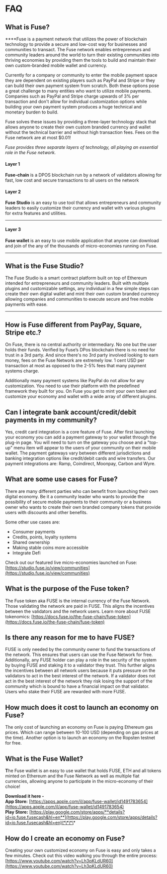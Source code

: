 # FAQ

## What is Fuse?

  
****Fuse is a payment network that utilizes the power of blockchain technology to provide a secure and low-cost way for businesses and communities to transact. The Fuse network enables entrepreneurs and community leaders around the world to turn their existing communities into thriving economies by providing them the tools to build and maintain their own custom-branded mobile wallet and currency. 

Currently for a company or community to enter the mobile payment space they are dependent on existing players such as PayPal and Stripe or they can build their own payment system from scratch. Both these options pose a great challenge to many entities who want to utilize mobile payments. Companies such as PayPal and Stripe charge upwards of 3% per transaction and don't allow for individual customization options while building your own payment system produces a huge technical and monetary burden to build. 

Fuse solves these issues by providing a three-layer technology stack that allows anyone to create their own custom branded currency and wallet without the technical barrier and without high transaction fees. Fees on the Fuse network are at most $0.01!

_Fuse provides three separate layers of technology, all playing an essential role in the Fuse network._ 

#### **Layer 1**

**Fuse-chain** is a DPOS blockchain run by a network of validators allowing for fast, low cost and secure transactions to all users on the network 

#### **Layer 2**

**Fuse Studio** is an easy to use tool that allows entrepreneurs and community leaders to easily customize their currency and wallet with various plugins for extra features and utilities.   
****

#### **Layer 3**

**Fuse wallet** is an easy to use mobile application that anyone can download and join of the any of the thousands of micro-economies running on Fuse.   
****

## **What is the Fuse Studio?**

The Fuse Studio is a smart contract platform built on top of Ethereum intended for entrepreneurs and community leaders. Built with multiple plugins and customizable settings, any individual in a few simple steps can create their own digital wallet and mint their own custom branded currency allowing companies and communities to execute secure and free mobile payments with ease.   
****

## **How is Fuse different from PayPay, Square, Stripe etc.?** 

On Fuse, there is no central authority or intermediary. No one but the user holds their funds. Verified by Fuse’s DPos blockchain there is no need for trust in a 3rd party. And since there's no 3rd party involved looking to earn money, fees on the Fuse Network are extremely low. 1 cent USD per transaction at most as opposed to the 2-5% fees that many payment systems charge. 

Additionally many payment systems like PayPal do not allow for any customization. You need to use their platform with the predefined framework they built for you. On Fuse you get to mint your own token and customize your economy and wallet with a wide array of different plugins. 

## **Can I integrate bank account/credit/debit payments in my community?**

Yes, credit card integration is a core feature of Fuse. After first launching your economy you can add a payment gateway to your wallet through the plug-in page. You will need to turn on the gateway you choose and a "top-up" menu item will appear to the users of your community on their mobile wallet. The payment gateways vary between different jurisdictions and banking integration options like credit/debit cards and wire transfers. Our payment integrations are: Ramp, Coindirect, Moonpay, Carbon and Wyre.

## **What are some use cases for Fuse?** 

There are many different parties who can benefit from launching their own digital economy. Be it a community leader who wants to provide the possibility of secure mobile payments to their community or a business owner who wants to create their own branded company tokens that provide users with discounts and other benefits. 

Some other use cases are:

* Consumer payments
* Credits, points, loyalty systems
* Shared ownership
* Making stable coins more accessible
* Integrate Defi

Check out our featured live micro-economies launched on Fuse: [https://studio.fuse.io/view/communities](https://studio.fuse.io/view/communities)

## **What is the purpose of the Fuse token?** 

The Fuse token aka FUSE is the internal currency of the Fuse Network.  Those validating the network are paid in FUSE. This aligns the incentives between the validators and the network users. Learn more about FUSE tokenomics: [https://docs.fuse.io/the-fuse-chain/fuse-token](https://docs.fuse.io/the-fuse-chain/fuse-token)

## **Is there any reason for me to have FUSE?** 

FUSE is only needed by the community owner to fund the transactions of the network. This ensures that users can use the Fuse Network for free. Additionally, any FUSE holder can play a role in the security of the system by buying FUSE and staking it to a validator they trust. This further aligns the incentives between all network users because it puts pressure on the validators to act in the best interest of the network. If a validator does not act in the best interest of the network they risk losing the support of the community which is bound to have a financial impact on that validator. Users who stake their FUSE are rewarded with more FUSE. 

## **How much does it cost to launch an economy on Fuse?**

The only cost of launching an economy on Fuse is paying Ethereum gas prices. Which can range between 10-100 USD \(depending on gas prices at the time\). Another option is to launch an economy on the Ropsten testnet for free. 

## **What is the Fuse Wallet?** 

**T**he Fuse wallet is an easy to use wallet that holds FUSE, ETH and all tokens minted on Ethereum and the Fuse Network as well as multiple fiat currencies, allowing anyone to participate in the micro-economy of their choice!  
  
**Download it here -   
App Store:** [https://apps.apple.com/il/app/fuse-wallet/id1491783654](https://apps.apple.com/il/app/fuse-wallet/id1491783654)  
**Play Store:** [https://play.google.com/store/apps/**details?id=io.fuse.fusecash&hl=en**](https://play.google.com/store/apps/details?id=io.fuse.fusecash&hl=en)\*\*\*\*

## **How do I create an economy on Fuse?**

Creating your own customized economy on Fuse is easy and only takes a few minutes. Check out this video walking you through the entire process: [https://www.youtube.com/watch?v=Lh3pKLdUR60](https://www.youtube.com/watch?v=Lh3pKLdUR60)

## 

